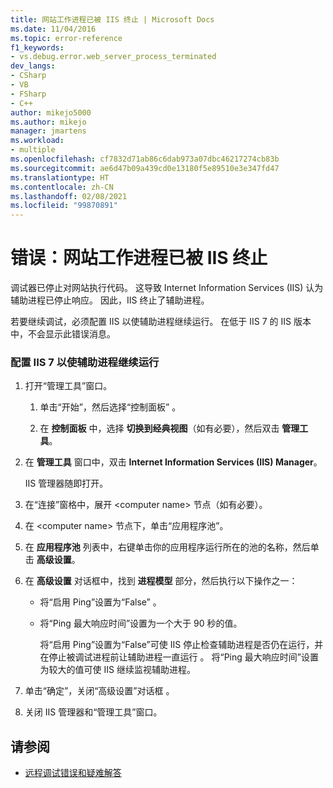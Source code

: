 ```yaml
---
title: 网站工作进程已被 IIS 终止 | Microsoft Docs
ms.date: 11/04/2016
ms.topic: error-reference
f1_keywords:
- vs.debug.error.web_server_process_terminated
dev_langs:
- CSharp
- VB
- FSharp
- C++
author: mikejo5000
ms.author: mikejo
manager: jmartens
ms.workload:
- multiple
ms.openlocfilehash: cf7832d71ab86c6dab973a07dbc46217274cb83b
ms.sourcegitcommit: ae6d47b09a439cd0e13180f5e89510e3e347fd47
ms.translationtype: HT
ms.contentlocale: zh-CN
ms.lasthandoff: 02/08/2021
ms.locfileid: "99870891"
---
```

# <a name="error-web-site-worker-process-has-been-terminated-by-iis"></a>错误：网站工作进程已被 IIS 终止
调试器已停止对网站执行代码。 这导致 Internet Information Services (IIS) 认为辅助进程已停止响应。 因此，IIS 终止了辅助进程。

 若要继续调试，必须配置 IIS 以使辅助进程继续运行。 在低于 IIS 7 的 IIS 版本中，不会显示此错误消息。

### <a name="to-configure-iis-7-to-allow-the-worker-process-to-continue"></a>配置 IIS 7 以使辅助进程继续运行

1. 打开“管理工具”窗口。

   1. 单击“开始”，然后选择“控制面板” 。

   2. 在 **控制面板** 中，选择 **切换到经典视图**（如有必要），然后双击 **管理工具**。

2. 在 **管理工具** 窗口中，双击 **Internet Information Services (IIS) Manager**。

    IIS 管理器随即打开。

3. 在“连接”窗格中，展开 \<computer name> 节点（如有必要）。

4. 在 \<computer name> 节点下，单击“应用程序池”。

5. 在 **应用程序池** 列表中，右键单击你的应用程序运行所在的池的名称，然后单击 **高级设置**。

6. 在 **高级设置** 对话框中，找到 **进程模型** 部分，然后执行以下操作之一：

   - 将“启用 Ping”设置为“False” 。

   - 将“Ping 最大响应时间”设置为一个大于 90 秒的值。

     将“启用 Ping”设置为“False”可使 IIS 停止检查辅助进程是否仍在运行，并在停止被调试进程前让辅助进程一直运行 。 将“Ping 最大响应时间”设置为较大的值可使 IIS 继续监视辅助进程。

7. 单击“确定”，关闭“高级设置”对话框 。

8. 关闭 IIS 管理器和“管理工具”窗口。

## <a name="see-also"></a>请参阅
- [远程调试错误和疑难解答](../debugger/remote-debugging-errors-and-troubleshooting.md)
